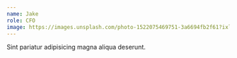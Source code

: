 ```yaml
---
name: Jake
role: CFO
image: https://images.unsplash.com/photo-1522075469751-3a6694fb2f61?ixlib=rb-1.2.1&ixid=MnwxMjA3fDB8MHxwaG90by1wYWdlfHx8fGVufDB8fHx8&auto=format&fit=crop&w=880&q=80
---
```


Sint pariatur adipisicing magna aliqua deserunt.